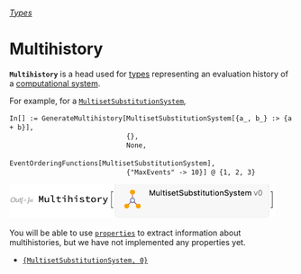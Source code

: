 ###### [Types](README.md)

# Multihistory

**`Multihistory`** is a head used for [types](README.md) representing an evaluation history of a
[computational system](/Documentation/Systems/README.md).

For example, for a [`MultisetSubstitutionSystem`](/Documentation/Systems/MultisetSubstitutionSystem.md),

```wl
In[] := GenerateMultihistory[MultisetSubstitutionSystem[{a_, b_} :> {a + b}],
                             {},
                             None,
                             EventOrderingFunctions[MultisetSubstitutionSystem],
                             {"MaxEvents" -> 10}] @ {1, 2, 3}
```

<img src="/Documentation/Images/MultisetMultihistory.png" width="472.2">

You will be able to use [`properties`](/Documentation/Properties/README.md) to extract information about multihistories,
but we have not implemented any properties yet.

* [`{MultisetSubstitutionSystem, 0}`](Multihistory/MultisetSubstitutionSystem0.md)
